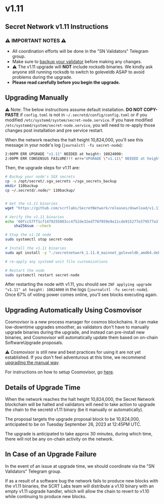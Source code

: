 # v1.11

## Secret Network v1.11 Instructions <a href="#secret-network-v1-11-upgrade-instructions" id="secret-network-v1-11-upgrade-instructions"></a>

### ⚠️ IMPORTANT NOTES ⚠️ <a href="#important-notes" id="important-notes"></a>

* All coordination efforts will be done in the "SN Validators" Telegram group.
* Make sure to [backup your validator](../maintaining-a-node-validator/validator-backup.md) before making any changes.
* :warning: The v1.11 upgrade will **NOT** include rocksdb binaries. We kindly ask anyone still running rocksdb to switch to goleveldb ASAP to avoid problems during the upgrade.
* **Please read carefully before you begin the upgrade.**

## Upgrading Manually <a href="#upgrading-manually" id="upgrading-manually"></a>

:warning: Note: The below instructions assume default installation. **DO NOT COPY-PASTE** if `config.toml` is not in `~/.secretd/config/config.toml` or if you modified `/etc/systemd/system/secret-node.service`. If you have modified `/etc/systemd/system/secret-node.service`, you will need to re-apply those changes post installation and pre service restart.

When the network reaches the halt height 10,824,000, you'll see this message in your node's log (`journalctl -fu secret-node`):

```bash
2:00PM ERR UPGRADE "v1.11" NEEDED at height: 10824000:
2:00PM ERR CONSENSUS FAILURE!!! err="UPGRADE \"v1.11\" NEEDED at height: 10824000
```

Then, the upgrade steps for v1.11 are:

```bash
# Backup your node's SGX secrets
cp -a /opt/secret/.sgx_secrets ~/sgx_secrets_backup
mkdir 110backup
cp ~/.secretd/.node/* 110backup/


# Get the v1.11 binaries
wget "https://github.com/scrtlabs/SecretNetwork/releases/download/v1.11.0/secretnetwork_1.11.0_mainnet_goleveldb_amd64.deb"

# Verify the v1.11 binaries
echo '60fcc57ff1cf1479255083cc4752de32ed776f059e9a11cde915277e379577a3 secretnetwork_1.11.0_mainnet_goleveldb_amd64.deb' |
    sha256sum --check

# Stop the v1.10 node
sudo systemctl stop secret-node

# Install the v1.11 binaries
sudo apt install -y "./secretnetwork_1.11.0_mainnet_goleveldb_amd64.deb"

# re-apply any systemd unit file customizations

# Restart the node
sudo systemctl restart secret-node
```

After restarting the node with v1.11, you should see `INF applying upgrade "v1.11" at height: 10824000` in the logs (`journalctl -fu secret-node`). Once 67% of voting power comes online, you'll see blocks executing again.

## Upgrading Automatically Using Cosmovisor <a href="#upgrading-automatically-using-cosmovisor" id="upgrading-automatically-using-cosmovisor"></a>

Cosmovisor is a new process manager for cosmos blockchains. It can make low-downtime upgrades smoother, as validators don't have to manually upgrade binaries during the upgrade, and instead can pre-install new binaries, and Cosmovisor will automatically update them based on on-chain SoftwareUpgrade proposals.

⚠️ Cosmovisor is still new and best practices for using it are not yet established. If you don't feel adventurous at this time, we recommend [upgrading the manual way](v1.11.md#upgrading-manually).

For instructions on how to setup Cosmovisor, go [here](cosmovisor.md).

## Details of Upgrade Time <a href="#details-of-upgrade-time" id="details-of-upgrade-time"></a>

When the network reaches the halt height 10,824,000, the Secret Network blockchain will be halted and validators will need to take action to upgrade the chain to the secretd v1.11 binary (be it manually or automatically).

The proposal targets the upgrade proposal block to be 10,824,000, anticipated to be on Tuesday September 26, 2023 at 12:45PM UTC.

The upgrade is anticipated to take approx 30 minutes, during which time, there will not be any on-chain activity on the network.

## In Case of an Upgrade Failure <a href="#in-case-of-an-upgrade-failure" id="in-case-of-an-upgrade-failure"></a>

In the event of an issue at upgrade time, we should coordinate via the "SN Validators" Telegram group.

If as a result of a software bug the network fails to produce new blocks with the v1.11 binaries, the SCRT Labs team will distribute a v1.10 binary with an empty v1.11 upgrade handler, which will allow the chain to revert to v1.10 while continuing to produce new blocks.
